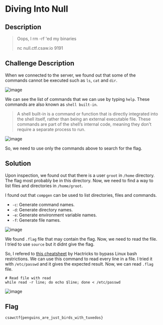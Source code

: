 # Diving Into Null
## Description
> Oops, I rm -rf 'ed my binaries
>  
> nc null.ctf.csaw.io 9191

## Challenge Description
When we connected to the server, we found out that some of the commands cannot be executed such as `ls`, `cat` and `dir`. 

![image](https://github.com/user-attachments/assets/ed08adb2-e8b4-42b3-aefa-9da38fa8a2d0)

We can see the list of commands that we can use by typing `help`. These commands are also known as `shell built-in`. 

> A shell built-in is a command or function that is directly integrated into the shell itself, rather than being an external executable file. These commands are part of the shell’s internal code, meaning they don't require a separate process to run.
 

![image](https://github.com/user-attachments/assets/7c397b31-fb31-4356-bc55-7911864fde3a)

So, we need to use only the commands above to search for the flag.
## Solution

Upon inspection, we found out that there is a user `groot` in `/home` directory. The flag most probably be in this directory. Now, we need to find a way to list files and directories in `/home/groot`. 

I found out that `compgen` can be used to list directories, files and commands. 
- `-c`: Generate command names.
- `-d`: Generate directory names.
- `-e`: Generate environment variable names.
- `-f`: Generate file names.

![image](https://github.com/user-attachments/assets/95eb2c5e-f6e9-492c-91d8-dac8f078580d)

We found `.flag` file that may contain the flag. Now, we need to read the file. I tried to use `source` but it didnt give the flag. 

So, I refered to <a href="https://book.hacktricks.xyz/linux-hardening/bypass-bash-restrictions">this cheatsheet</a> by Hactricks to bypass Linux bash restrictions. We can use this command to read every line in a file. I tried it with `/etc/passwd` and it gives the expected result. Now, we can read `.flag` file. 

```
# Read file with read
while read -r line; do echo $line; done < /etc/passwd
```
![image](https://github.com/user-attachments/assets/64f2990d-1bfc-4218-a15f-aa2c6b136f75)

## Flag
```
csawctf{penguins_are_just_birds_with_tuxedos}
```
